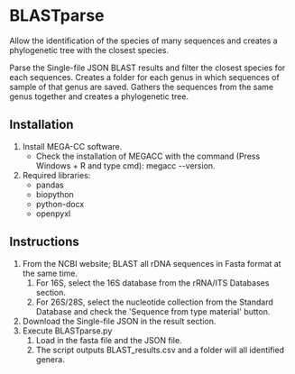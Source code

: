 # BLASTparse
Allow the identification of the species of many sequences and creates a phylogenetic tree with the closest species.

Parse the Single-file JSON BLAST results and filter the closest species for each sequences.
Creates a folder for each genus in which sequences of sample of that genus are saved.
Gathers the sequences from the same genus together and creates a phylogenetic tree.

## Installation

1. Install MEGA-CC software.
   - Check the installation of MEGACC with the command (Press Windows + R and type cmd): megacc --version.
2. Required libraries:
   - pandas
   - biopython
   - python-docx
   - openpyxl


## Instructions

1. From the NCBI website; BLAST all rDNA sequences in Fasta format at the same time.
   1. For 16S, select the 16S database from the rRNA/ITS Databases section.
   2. For 26S/28S, select the nucleotide collection from the Standard Database and check the 'Sequence from type material' button.
2. Download the Single-file JSON in the result section.
3. Execute BLASTparse.py
   1. Load in the fasta file and the JSON file.
   2. The script outputs BLAST_results.csv and a folder will all identified genera.
